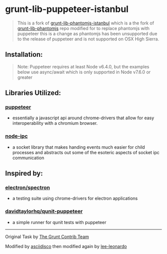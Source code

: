 # grunt-lib-puppeteer-istanbul

> This is a fork of [grunt-lib-phantomjs-istanbul](https://github.com/asciidisco/grunt-lib-phantomjs-istanbul)
> which is a the fork of [grunt-lib-phantomjs](https://github.com/gruntjs/grunt-lib-phantomjs) repo
> modified for to replace phantomjs with puppeteer this is a change as phantomjs has been unsupported due to the release of puppeteer and is not supported on OSX High Sierra.

## Installation:

> Note: Puppeteer requires at least Node v6.4.0, but the examples below use async/await which is only supported in Node v7.6.0 or greater

## Libraries Utilized:
### [puppeteer](https://github.com/GoogleChrome/puppeteer/blob/master/docs/api.md)
 - essentially a javascript api around chrome-drivers that allow for easy interoperability with a chromium browser.

### [node-ipc](https://www.npmjs.com/package/node-ipc)
 - a socket library that makes handing events much easier for child processes and abstracts out some of the esoteric aspects of socket ipc communication

## Inspired by:
### [electron/spectron](https://github.com/electron/spectron/)
 - a testing suite using chrome-drivers for electron applications

### [davidtaylorhq/qunit-puppeteer](https://github.com/davidtaylorhq/qunit-puppeteer/blob/master/bin/qunit-puppeteer.js)
 - a simple runner for qunit tests with puppeteer

---

Original Task by [The Grunt Contrib Team](http://gruntjs.com/)

Modified by [asciidisco](http://twitter.com/asciidisco)
then modified again by [lee-leonardo](https://github.com/lee-leonardo)
